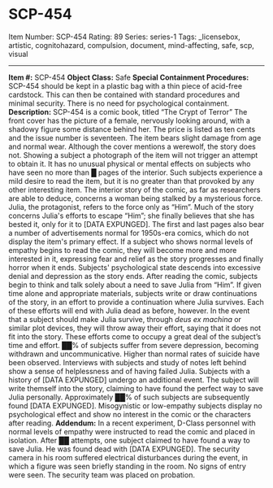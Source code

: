 # SCP-454
Item Number: SCP-454
Rating: 89
Series: series-1
Tags: _licensebox, artistic, cognitohazard, compulsion, document, mind-affecting, safe, scp, visual

---

**Item #:** SCP-454
**Object Class:** Safe
**Special Containment Procedures:** SCP-454 should be kept in a plastic bag with a thin piece of acid-free cardstock. This can then be contained with standard procedures and minimal security. There is no need for psychological containment.
**Description:** SCP-454 is a comic book, titled “The Crypt of Terror” The front cover has the picture of a female, nervously looking around, with a shadowy figure some distance behind her. The price is listed as ten cents and the issue number is seventeen. The item bears slight damage from age and normal wear. Although the cover mentions a werewolf, the story does not.
Showing a subject a photograph of the item will not trigger an attempt to obtain it. It has no unusual physical or mental effects on subjects who have seen no more than █ pages of the interior. Such subjects experience a mild desire to read the item, but it is no greater than that provoked by any other interesting item.
The interior story of the comic, as far as researchers are able to deduce, concerns a woman being stalked by a mysterious force. Julia, the protagonist, refers to the force only as “Him”. Much of the story concerns Julia's efforts to escape “Him”; she finally believes that she has bested it, only for it to [DATA EXPUNGED]. The first and last pages also bear a number of advertisements normal for 1950s-era comics, which do not display the item's primary effect.
If a subject who shows normal levels of empathy begins to read the comic, they will become more and more interested in it, expressing fear and relief as the story progresses and finally horror when it ends. Subjects' psychological state descends into excessive denial and depression as the story ends. After reading the comic, subjects begin to think and talk solely about a need to save Julia from “Him”. If given time alone and appropriate materials, subjects write or draw continuations of the story, in an effort to provide a continuation where Julia survives. Each of these efforts will end with Julia dead as before, however. In the event that a subject should make Julia survive, through _deus ex machina_ or similar plot devices, they will throw away their effort, saying that it does not fit into the story.
These efforts come to occupy a great deal of the subject’s time and effort. ██% of subjects suffer from severe depression, becoming withdrawn and uncommunicative. Higher than normal rates of suicide have been observed. Interviews with subjects and study of notes left behind show a sense of helplessness and of having failed Julia.
Subjects with a history of [DATA EXPUNGED] undergo an additional event. The subject will write themself into the story, claiming to have found the perfect way to save Julia personally. Approximately ██% of such subjects are subsequently found [DATA EXPUNGED].
Misogynistic or low-empathy subjects display no psychological effect and show no interest in the comic or the characters after reading.
**Addendum:** In a recent experiment, D-Class personnel with normal levels of empathy were instructed to read the comic and placed in isolation. After ██ attempts, one subject claimed to have found a way to save Julia. He was found dead with [DATA EXPUNGED]. The security camera in his room suffered electrical disturbances during the event, in which a figure was seen briefly standing in the room. No signs of entry were seen. The security team was placed on probation.